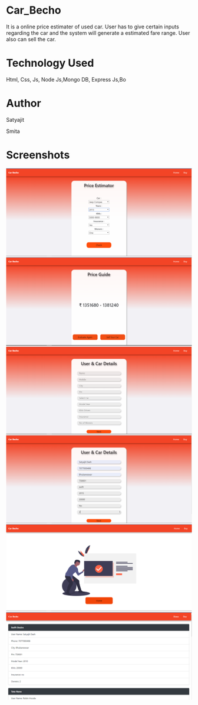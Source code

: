 # Car_Becho
It is a online price estimater of used car. User has to give certain inputs regarding the car and the system will generate a estimated fare range. User also can sell the car.
# Technology Used
Html, Css, Js, Node Js,Mongo DB, Express Js,Bo

# Author
Satyajit

Smita

# Screenshots

![1st Image](Screenshots/carbecho1.PNG)
![2nd Image](Screenshots/carbecho2.PNG)
![3rd Image](Screenshots/carbecho3.PNG)
![4th Image](Screenshots/carbecho4.PNG)
![5th Image](Screenshots/carbecho5.PNG)
![6th Image](Screenshots/carbecho6.PNG)
